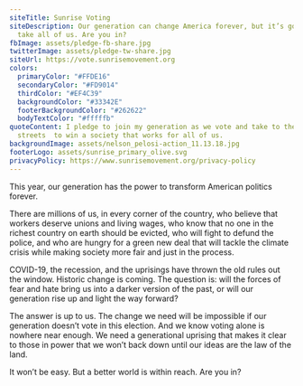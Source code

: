 ```yaml
---
siteTitle: Sunrise Voting
siteDescription: Our generation can change America forever, but it’s going to
  take all of us. Are you in?
fbImage: assets/pledge-fb-share.jpg
twitterImage: assets/pledge-tw-share.jpg
siteUrl: https://vote.sunrisemovement.org
colors:
  primaryColor: "#FFDE16"
  secondaryColor: "#FD9014"
  thirdColor: "#EF4C39"
  backgroundColor: "#33342E"
  footerBackgroundColor: "#262622"
  bodyTextColor: "#fffffb"
quoteContent: I pledge to join my generation as we vote and take to the
  streets  to win a society that works for all of us.
backgroundImage: assets/nelson_pelosi-action_11.13.18.jpg
footerLogo: assets/sunrise_primary_olive.svg
privacyPolicy: https://www.sunrisemovement.org/privacy-policy
---
```

This year, our generation has the power to transform American politics forever.

There are millions of us, in every corner of the country, who believe that workers deserve unions and living wages, who know that no one in the richest country on earth should be evicted, who will fight to defund the police, and who are hungry for a green new deal that will tackle the climate crisis while making society more fair and just in the process.

COVID-19, the recession, and the uprisings have thrown the old rules out the window. Historic change is coming. The question is: will the forces of fear and hate bring us into a darker version of the past, or will our generation rise up and light the way forward?

The answer is up to us. The change we need will be impossible if our generation doesn’t vote in this election. And we know voting alone is nowhere near enough. We need a generational uprising that makes it clear to those in power that we won’t back down until our ideas are the law of the land.

It won’t be easy. But a better world is within reach. Are you in?